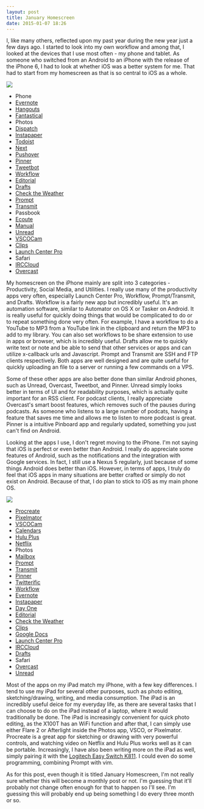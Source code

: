 ```yaml
---
layout: post
title: January Homescreen
date: 2015-01-07 18:26
---
```


I, like many others, reflected upon my past year during the new year just a few days ago. I started to look into my own workflow and among that, I looked at the devices that I use most often - my phone and tablet. As someone who switched from an Android to an iPhone with the release of the iPhone 6, I had to look at whether iOS was a better system for me. That had to start from my homescreen as that is so central to iOS as a whole. 

![](https://s3.amazonaws.com/yifanj.in/iPhone-01-06-2014.png)

- Phone
- [Evernote](https://itunes.apple.com/us/app/evernote/id281796108?mt=8)
- [Hangouts](https://itunes.apple.com/us/app/hangouts/id643496868?mt=8)
- [Fantastical](https://itunes.apple.com/us/app/fantastical-2-for-iphone-calendar/id718043190?mt=8)
- Photos
- [Dispatch](https://itunes.apple.com/us/app/dispatch-email-meets-gtd-textexpander/id642022747?mt=8)
- [Instapaper](https://itunes.apple.com/us/app/instapaper/id288545208?mt=8)
- [Todoist](https://itunes.apple.com/us/app/todoist-to-do-list-task-list/id572688855?mt=8)
- [Next](https://itunes.apple.com/us/app/next-for-iphone-track-your/id596366290?mt=8)
- [Pushover](https://itunes.apple.com/us/app/pushover-notifications/id506088175?mt=8)
- [Pinner](https://itunes.apple.com/us/app/pinner-for-pinboard/id591613202?mt=8)
- [Tweetbot](https://itunes.apple.com/us/app/tweetbot-3-for-twitter.-elegant/id722294701?mt=8)
- [Workflow](https://itunes.apple.com/app/workflow-powerful-automation/id915249334)
- [Editorial](https://itunes.apple.com/us/app/editorial/id673907758?mt=8)
- [Drafts](https://itunes.apple.com/us/app/id905337691?mt=8)
- [Check the Weather](https://itunes.apple.com/us/app/check-the-weather/id557872119?mt=8)
- [Prompt](https://itunes.apple.com/us/app/prompt-2/id917437289?mt=8)
- [Transmit](https://itunes.apple.com/us/app/transmit-for-ios/id917432930?mt=8)
- Passbook
- [Ecoute](https://itunes.apple.com/us/app/ecoute-beautiful-music-player/id536882653?mt=8)
- [Manual](https://itunes.apple.com/us/app/manual-custom-exposure-camera/id917146276?mt=8)
- [Unread](https://itunes.apple.com/app/id911364254?mt=8)
- [VSCOCam](https://itunes.apple.com/us/app/vsco-cam/id588013838?mt=8)
- [Clips](https://itunes.apple.com/us/app/clips-copy-paste-anywhere/id917638056?mt=8)
- [Launch Center Pro](https://itunes.apple.com/app/launch-center-pro/id532016360)
- Safari
- [IRCCloud](https://itunes.apple.com/app/irccloud/id672699103)
- [Overcast](https://itunes.apple.com/us/app/overcast-podcast-player/id888422857?mt=8)

My homescreen on the iPhone mainly are split into 3 categories - Productivity, Social Media, and Utilities. I really use many of the productivity apps very often, especially Launch Center Pro, Workflow, Prompt/Transmit, and Drafts. Workflow is a fairly new app but incredibly useful. It's an automation software, similar to Automator on OS X or Tasker on Android. It is really useful for quickly doing things that would be complicated to do or to repeat something done very often. For example, I have a workflow to do a YouTube to MP3 from a YouTube link in the clipboard and return the MP3 to add to my library. You can also set workflows to be share extension to use in apps or browser, which is incredibly useful. Drafts allow me to quickly write text or note and be able to send that other services or apps and can utilize x-callback urls and Javascript. Prompt and Transmit are SSH and FTP clients respectively. Both apps are well designed and are quite useful for quickly uploading an file to a server or running a few commands on a VPS. 

Some of these other apps are also better done than similar Android phones, such as Unread, Overcast, Tweetbot, and Pinner. Unread simply looks better in terms of UI and for readability purposes, which is actually quite important for an RSS client. For podcast clients, I really appreciate Overcast's smart boost features, which removes such of the pauses during podcasts. As someone who listens to a large number of podcats, having a feature that saves me time and allows me to listen to more podcast is great. Pinner is a intuitive Pinboard app and regularly updated, something you just can't find on Android. 

Looking at the apps I use, I don't regret moving to the iPhone. I'm not saying that iOS is perfect or even better than Android. I really do appreciate some features of Android, such as the notifications and the integration with Google services. In fact, I still use a Nexus 5 regularly, just because of some things Android does better than iOS. However, in terms of apps, I truly do feel that iOS apps in many situations are better crafted or simply do not exist on Android. Because of that, I do plan to stick to iOS as my main phone OS.

![](https://s3.amazonaws.com/yifanj.in/iPad-01-06-2014.png)

- [Procreate](https://itunes.apple.com/us/app/procreate-sketch-paint-create./id425073498?mt=8)
- [Pixelmator](https://itunes.apple.com/us/app/pixelmator/id924695435?mt=8)
- [VSCOCam](https://itunes.apple.com/us/app/vsco-cam/id588013838?mt=8)
- [Calendars](https://itunes.apple.com/us/app/calendars-by-readdle-sync/id608834326?mt=8)
- [Hulu Plus](https://itunes.apple.com/us/app/hulu-plus/id376510438?mt=8)
- [Netflix](https://itunes.apple.com/us/app/id363590051)
- Photos
- [Mailbox](https://itunes.apple.com/us/app/mailbox/id576502633?mt=8)
- [Prompt](https://itunes.apple.com/us/app/prompt-2/id917437289?mt=8)
- [Transmit](https://itunes.apple.com/us/app/transmit-for-ios/id917432930?mt=8)
- [Pinner](https://itunes.apple.com/us/app/pinner-for-pinboard/id591613202?mt=8)
- [Twitterific](https://itunes.apple.com/us/app/twitterrific-5-for-twitter/id580311103?mt=8)
- [Workflow](https://itunes.apple.com/app/workflow-powerful-automation/id915249334)
- [Evernote](https://itunes.apple.com/us/app/evernote/id281796108?mt=8)
- [Instapaper](https://itunes.apple.com/us/app/instapaper/id288545208?mt=8)
- [Day One](https://itunes.apple.com/us/app/day-one-journal-notes-diary/id421706526?mt=8)
- [Editorial](https://itunes.apple.com/us/app/editorial/id673907758?mt=8)
- [Check the Weather](https://itunes.apple.com/us/app/check-the-weather/id557872119?mt=8)
- [Clips](https://itunes.apple.com/us/app/clips-copy-paste-anywhere/id917638056?mt=8)
- [Google Docs](https://itunes.apple.com/us/app/google-docs/id842842640?mt=8)
- [Launch Center Pro](https://itunes.apple.com/us/app/launch-center-pro-for-ipad/id799664902?mt=8)
- [IRCCloud](https://itunes.apple.com/app/irccloud/id672699103)
- [Drafts](https://itunes.apple.com/us/app/id905337691?mt=8)
- Safari
- [Overcast](https://itunes.apple.com/us/app/overcast-podcast-player/id888422857?mt=8)
- [Unread](https://itunes.apple.com/app/id911472824?mt=8)

Most of the apps on my iPad match my iPhone, with a few key differences. I tend to use my iPad for several other purposes, such as photo editing, sketching/drawing, writing, and media consumption. The iPad is an incredibly useful deice for my everyday life, as there are several tasks that I can choose to do on the iPad instead of a laptop, where it would traditionally be done. The iPad is increasingly convenient for quick photo editing, as the X100T has an WiFi function and after that, I can simply use either Flare 2 or Afterlight inside the Photos app, VSCO, or Pixelmator. Procreate is a great app for sketching or drawing with very powerful controls, and watching video on Netflix and Hulu Plus works well as it can be portable. Increasingly, I have also been writing more on the iPad as well, simply pairing it with the [Logitech Easy Switch K811](http://yifanj.in/2014/09/22/logitech-bluetooth-easy-switch-keyboard-k811-review/). I could even do some programming, combining Prompt with vim. 

As for this post, even though it is titled January Homescreen, I'm not really sure whether this will become a monthly post or not. I'm guessing that it'll probably not change often enough for that to happen so I'll see. I'm guessing this will probably end up being something I do every three month or so. 


